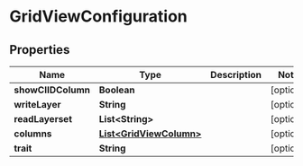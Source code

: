 

# GridViewConfiguration


## Properties

Name | Type | Description | Notes
------------ | ------------- | ------------- | -------------
**showCIIDColumn** | **Boolean** |  |  [optional]
**writeLayer** | **String** |  |  [optional]
**readLayerset** | **List&lt;String&gt;** |  |  [optional]
**columns** | [**List&lt;GridViewColumn&gt;**](GridViewColumn.md) |  |  [optional]
**trait** | **String** |  |  [optional]



